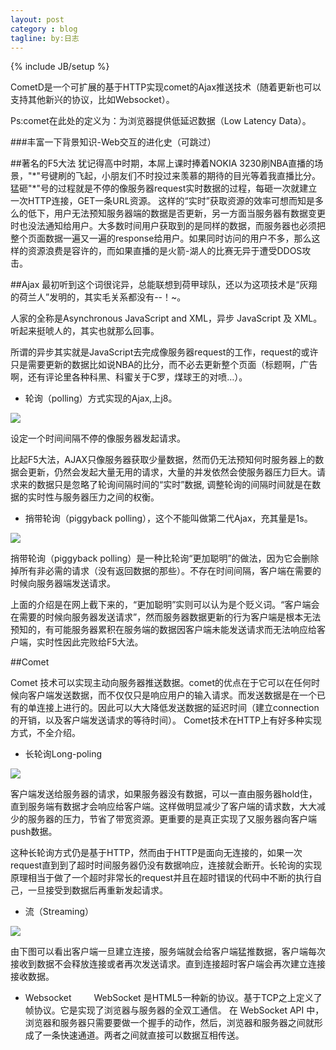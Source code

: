 ```yaml
---
layout: post
category : blog
tagline: by:日志
---
```

{% include JB/setup %}

CometD是一个可扩展的基于HTTP实现comet的Ajax推送技术（随着更新也可以支持其他新兴的协议，比如Websocket）。

Ps:comet在此处的定义为：为浏览器提供低延迟数据（Low Latency Data）。


###丰富一下背景知识-Web交互的进化史（可跳过）


##著名的F5大法
犹记得高中时期，本屌上课时捧着NOKIA 3230刷NBA直播的场景，"\*"号键刷的飞起，小朋友们不时投过来羡慕的期待的目光等着我直播比分。 猛砸"*"号的过程就是不停的像服务器request实时数据的过程，每砸一次就建立一次HTTP连接，GET一条URL资源。 这样的“实时”获取资源的效率可想而知是多么的低下，用户无法预知服务器端的数据是否更新，另一方面当服务器有数据变更时也没法通知给用户。大多数时间用户获取到的是同样的数据，而服务器也必须把整个页面数据一遍又一遍的response给用户。如果同时访问的用户不多，那么这样的资源浪费是容许的，而如果直播的是火箭-湖人的比赛无异于遭受DDOS攻击。

##Ajax
最初听到这个词很诧异，总能联想到荷甲球队，还以为这项技术是“灰翔的荷兰人”发明的，其实毛关系都没有--！~。

人家的全称是Asynchronous JavaScript and XML，异步 JavaScript 及 XML。听起来挺唬人的，其实也就那么回事。

所谓的异步其实就是JavaScript去完成像服务器request的工作，request的或许只是需要更新的数据比如说NBA的比分，而不必去更新整个页面（标题啊，广告啊，还有评论里各种科黑、科蜜关于C罗，煤球王的对喷…）。

- 轮询（polling）方式实现的Ajax,上j8。

![](http://1864.img.pp.sohu.com.cn/images/blog/2012/10/24/20/21/e716_13b5696fbaeg2_blog.jpg)

设定一个时间间隔不停的像服务器发起请求。

                   
比起F5大法，AJAX只像服务器获取少量数据，然而仍无法预知何时服务器上的数据会更新，仍然会发起大量无用的请求，大量的并发依然会使服务器压力巨大。请求来的数据只是忽略了轮询间隔时间的“实时”数据, 调整轮询的间隔时间就是在数据的实时性与服务器压力之间的权衡。

- 捎带轮询（piggyback polling），这个不能叫做第二代Ajax，充其量是1s。

![](http://1864.img.pp.sohu.com.cn/images/blog/2012/10/24/20/21/e716_13b5696fb7ag2_blog.jpg)

捎带轮询（piggyback polling）是一种比轮询“更加聪明”的做法，因为它会删除掉所有非必需的请求（没有返回数据的那些）。不存在时间间隔，客户端在需要的时候向服务器端发送请求。

上面的介绍是在网上截下来的，“更加聪明”实则可以认为是个贬义词。“客户端会在需要的时候向服务器发送请求”，然而服务器数据更新的行为客户端是根本无法预知的，有可能服务器累积在服务端的数据因客户端未能发送请求而无法响应给客户端，实时性因此完败给F5大法。

##Comet

Comet 技术可以实现主动向服务器推送数据。comet的优点在于它可以在任何时候向客户端发送数据，而不仅仅只是响应用户的输入请求。而发送数据是在一个已有的单连接上进行的。因此可以大大降低发送数据的延迟时间（建立connection的开销，以及客户端发送请求的等待时间）。
Comet技术在HTTP上有好多种实现方式，不全介绍。

- 长轮询Long-poling

![](http://1804.img.pp.sohu.com.cn/images/blog/2012/10/24/20/21/e716_13b5696fb1bg2_blog.jpg)

客户端发送给服务器的请求，如果服务器没有数据，可以一直由服务器hold住，直到服务端有数据才会响应给客户端。这样做明显减少了客户端的请求数，大大减少的服务器的压力，节省了带宽资源。更重要的是真正实现了又服务器向客户端push数据。

这种长轮询方式仍是基于HTTP，然而由于HTTP是面向无连接的，如果一次request直到到了超时时间服务器仍没有数据响应，连接就会断开。长轮询的实现原理相当于做了一个超时非常长的request并且在超时错误的代码中不断的执行自己，一旦接受到数据后再重新发起请求。


- 流（Streaming）

![](http://1804.img.pp.sohu.com.cn/images/blog/2012/10/24/20/21/e716_13b5696fc04g2_blog.jpg)

由下图可以看出客户端一旦建立连接，服务端就会给客户端猛推数据，客户端每次接收到数据不会释放连接或者再次发送请求。直到连接超时客户端会再次建立连接接收数据。






- Websocket
　　 WebSocket 是HTML5一种新的协议。基于TCP之上定义了帧协议。它是实现了浏览器与服务器的全双工通信。
    在 WebSocket API 中，浏览器和服务器只需要要做一个握手的动作，然后，浏览器和服务器之间就形成了一条快速通道。两者之间就直接可以数据互相传送。
